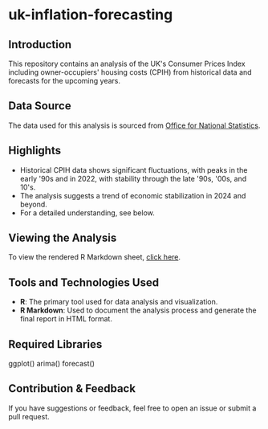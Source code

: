 # uk-inflation-forecasting

## Introduction
This repository contains an analysis of the UK's Consumer Prices Index including owner-occupiers' housing costs (CPIH) from historical data and forecasts for the upcoming years.

## Data Source
The data used for this analysis is sourced from [Office for National Statistics](https://www.ons.gov.uk/economy/inflationandpriceindices/timeseries/l55o/mm23).

## Highlights
- Historical CPIH data shows significant fluctuations, with peaks in the early '90s and in 2022, with stability through the late '90s, '00s, and 10's.
- The analysis suggests a trend of economic stabilization in 2024 and beyond.
- For a detailed understanding, see below.

## Viewing the Analysis
To view the rendered R Markdown sheet, [click here](Link-to-rendered-html-if-using-GitHub-Pages-or-an-external-host).

## Tools and Technologies Used
- **R**: The primary tool used for data analysis and visualization.
- **R Markdown**: Used to document the analysis process and generate the final report in HTML format.

## Required Libraries
ggplot()
arima()
forecast()

## Contribution & Feedback
If you have suggestions or feedback, feel free to open an issue or submit a pull request.
